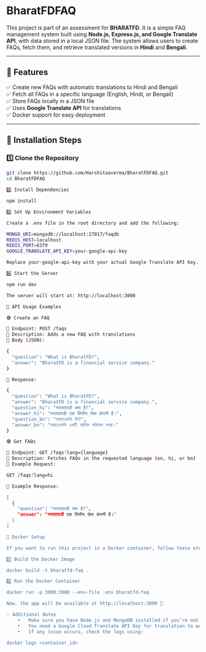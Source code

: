
# **BharatFDFAQ**  
This project is part of an assessment for **BHARATFD**. It is a simple FAQ management system built using **Node.js, Express.js, and Google Translate API**, with data stored in a local JSON file. The system allows users to create FAQs, fetch them, and retrieve translated versions in **Hindi** and **Bengali**.  

---

## **📌 Features**  
✅ Create new FAQs with automatic translations to Hindi and Bengali  
✅ Fetch all FAQs in a specific language (English, Hindi, or Bengali)  
✅ Store FAQs locally in a JSON file  
✅ Uses **Google Translate API** for translations  
✅ Docker support for easy deployment  

---

## **🚀 Installation Steps**  

### **1️⃣ Clone the Repository**  
```bash
git clone https://github.com/Harshitaaverma/BharatFDFAQ.git
cd BharatFDFAQ

2️⃣ Install Dependencies

npm install

3️⃣ Set Up Environment Variables

Create a .env file in the root directory and add the following:

MONGO_URI=mongodb://localhost:27017/faqdb
REDIS_HOST=localhost
REDIS_PORT=6379
GOOGLE_TRANSLATE_API_KEY=your-google-api-key

Replace your-google-api-key with your actual Google Translate API Key.

4️⃣ Start the Server

npm run dev

The server will start at: http://localhost:3000

📌 API Usage Examples

🟢 Create an FAQ

📌 Endpoint: POST /faqs
📌 Description: Adds a new FAQ with translations
📌 Body (JSON):

{
  "question": "What is BharatFD?",
  "answer": "BharatFD is a financial service company."
}

📌 Response:

{
  "question": "What is BharatFD?",
  "answer": "BharatFD is a financial service company.",
  "question_hi": "भरतएफडी क्या है?",
  "answer_hi": "भरतएफडी एक वित्तीय सेवा कंपनी है।",
  "question_bn": "ভারতএফডি কি?",
  "answer_bn": "ভারতএফডি একটি আর্থিক পরিষেবা সংস্থা।"
}

🟢 Get FAQs

📌 Endpoint: GET /faqs?lang={language}
📌 Description: Fetches FAQs in the requested language (en, hi, or bn)
📌 Example Request:

GET /faqs?lang=hi

📌 Example Response:

[
  {
    "question": "भरतएफडी क्या है?",
    "answer": "भरतएफडी एक वित्तीय सेवा कंपनी है।"
  }
]

🐳 Docker Setup

If you want to run this project in a Docker container, follow these steps:

1️⃣ Build the Docker Image

docker build -t bharatfd-faq .

2️⃣ Run the Docker Container

docker run -p 3000:3000 --env-file .env bharatfd-faq

Now, the app will be available at http://localhost:3000 🚀

💡 Additional Notes
	•	Make sure you have Node.js and MongoDB installed if you’re not using Docker.
	•	You need a Google Cloud Translate API Key for translation to work.
	•	If any issue occurs, check the logs using:

docker logs <container_id>
